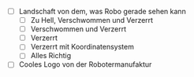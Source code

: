 - [ ] Landschaft von dem, was Robo gerade sehen kann
  - [ ] Zu Hell, Verschwommen und Verzerrt
  - [ ] Verschwommen und Verzerrt
  - [ ] Verzerrt
  - [ ] Verzerrt mit Koordinatensystem
  - [ ] Alles Richtig
- [ ] Cooles Logo von der Robotermanufaktur
